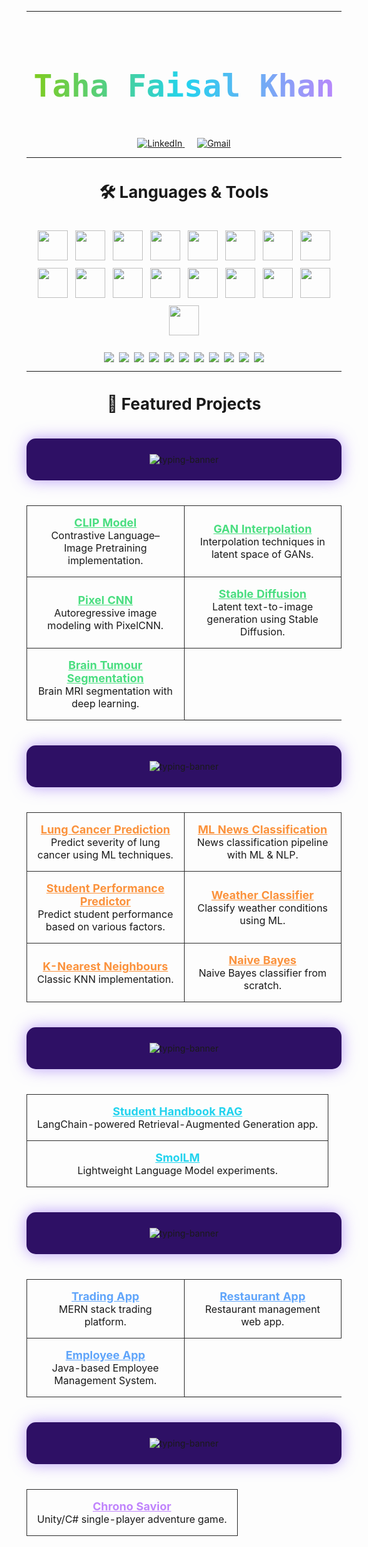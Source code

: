 
---

<h1 align="center" style="
  font-size: 50px;
  font-family: 'Fira Code', monospace;
  font-weight: 700;
  background: linear-gradient(90deg, #84cc16, #22d3ee, #c084fc);
  -webkit-background-clip: text;
  -webkit-text-fill-color: transparent;
  padding: 20px 0;
">
  Taha Faisal Khan
</h1>

<p align="center">
  <a href="https://www.linkedin.com/in/tahafaisalkhan/" target="_blank" style="margin: 0 10px;">
    <img src="https://img.shields.io/badge/LinkedIn-%230077B5.svg?&style=for-the-badge&logo=linkedin&logoColor=white" alt="LinkedIn"/>
  </a>
  <a href="mailto:tahafaisal1000@gmail.com" target="_blank" style="margin: 0 10px;">
    <img src="https://img.shields.io/badge/Email-D14836?&style=for-the-badge&logo=gmail&logoColor=white" alt="Gmail"/>
  </a>
</p>

---

<h3 align="center" style="font-size: 26px;">🛠️ Languages & Tools</h3>
<!-- Square icons in a flex container -->
<div align="center" style="
  display: flex;
  flex-wrap: wrap;
  justify-content: center;
  gap: 12px;
  padding: 10px 0;
">
  <img src="https://skillicons.dev/icons?i=cpp" height="48" />
  <img src="https://skillicons.dev/icons?i=python" height="48" />
  <img src="https://skillicons.dev/icons?i=typescript" height="48" />
  <img src="https://skillicons.dev/icons?i=java" height="48" />
  <img src="https://skillicons.dev/icons?i=latex" height="48" />
  <img src="https://skillicons.dev/icons?i=cs" height="48" />
  <img src="https://skillicons.dev/icons?i=javascript" height="48" />
  <img src="https://skillicons.dev/icons?i=html" height="48" />
  <img src="https://skillicons.dev/icons?i=css" height="48" />
  <img src="https://skillicons.dev/icons?i=pytorch" height="48" />
  <img src="https://skillicons.dev/icons?i=react" height="48" />
  <img src="https://skillicons.dev/icons?i=express" height="48" />
  <img src="https://skillicons.dev/icons?i=mongodb" height="48" />
  <img src="https://skillicons.dev/icons?i=vscode" height="48" />
  <img src="https://skillicons.dev/icons?i=git" height="48" />
  <img src="https://skillicons.dev/icons?i=github" height="48" />
  <img src="https://skillicons.dev/icons?i=docker" height="48" />
</div>

<br/>

<!-- Badges in a flex container -->
<div align="center" style="
  display: flex;
  flex-wrap: wrap;
  justify-content: center;
  gap: 8px;
">
  <img src="https://img.shields.io/badge/NumPy-013243.svg?&style=for-the-badge&logo=numpy&logoColor=white"/>
  <img src="https://img.shields.io/badge/Pandas-150458.svg?&style=for-the-badge&logo=pandas&logoColor=white"/>
  <img src="https://img.shields.io/badge/Matplotlib-11557c.svg?&style=for-the-badge&logo=matplotlib&logoColor=white"/>
  <img src="https://img.shields.io/badge/Scikit--learn-F7931E.svg?&style=for-the-badge&logo=scikit-learn&logoColor=white"/>
  <img src="https://img.shields.io/badge/Flask-000000.svg?&style=for-the-badge&logo=flask&logoColor=white"/>
  <img src="https://img.shields.io/badge/Seaborn-66A3D2.svg?&style=for-the-badge"/>
  <img src="https://img.shields.io/badge/Socket.io-010101.svg?&style=for-the-badge&logo=socket.io&logoColor=white"/>
  <img src="https://img.shields.io/badge/LangChain-blue?&style=for-the-badge"/>
  <img src="https://img.shields.io/badge/HuggingFace-FFD21F?&style=for-the-badge&logo=huggingface&logoColor=black"/>
  <img src="https://img.shields.io/badge/OpenAI_API-412991.svg?&style=for-the-badge&logo=openai&logoColor=white"/>
  <img src="https://img.shields.io/badge/Unity-000000?style=for-the-badge&logo=unity&logoColor=white"/>
</div>

---
<h3 align="center" style="font-size: 26px;">🚀 Featured Projects</h3>
<!-- Deep Learning Projects -->
<div align="center" style="background-color: #2e1065; padding: 25px; border-radius: 15px; box-shadow: 0 0 25px rgba(139, 92, 246, 0.6); margin: 40px 0;">
  <img src="https://readme-typing-svg.herokuapp.com?font=Fira+Code&weight=600&size=30&duration=4000&pause=1000&color=84cc16&center=true&vCenter=true&width=500&lines=Deep+Learning+Projects" alt="typing-banner" style="max-width: 100%; height: auto;" />
</div>


<table align="center" width="90%" style="border-spacing: 14px;">
  <tr>
    <td align="center" width="45%" style="border: 1px solid #2e2e2e; border-radius: 12px; padding: 16px;">
      <a href="https://github.com/tahafaisalkhan/clip-model" style="font-weight:bold; font-size: 18px; color:#4ade80;">CLIP Model</a><br/>
      <span style="font-size: 16px;">Contrastive Language–Image Pretraining implementation.</span>
    </td>
    <td align="center" width="45%" style="border: 1px solid #2e2e2e; border-radius: 12px; padding: 16px;">
      <a href="https://github.com/tahafaisalkhan/gan-interpolation" style="font-weight:bold; font-size: 18px; color:#4ade80;">GAN Interpolation</a><br/>
      <span style="font-size: 16px;">Interpolation techniques in latent space of GANs.</span>
    </td>
  </tr>
  <tr>
    <td align="center" width="45%" style="border: 1px solid #2e2e2e; border-radius: 12px; padding: 16px;">
      <a href="https://github.com/tahafaisalkhan/pixel-cnn" style="font-weight:bold; font-size: 18px; color:#4ade80;">Pixel CNN</a><br/>
      <span style="font-size: 16px;">Autoregressive image modeling with PixelCNN.</span>
    </td>
    <td align="center" width="45%" style="border: 1px solid #2e2e2e; border-radius: 12px; padding: 16px;">
      <a href="https://github.com/tahafaisalkhan/stable-diffusion" style="font-weight:bold; font-size: 18px; color:#4ade80;">Stable Diffusion</a><br/>
      <span style="font-size: 16px;">Latent text-to-image generation using Stable Diffusion.</span>
    </td>
  </tr>
  <tr>
    <td align="center" width="45%" style="border: 1px solid #2e2e2e; border-radius: 12px; padding: 16px;">
      <a href="https://github.com/tahafaisalkhan/brain-tumour-segmentation" style="font-weight:bold; font-size: 18px; color:#4ade80;">Brain Tumour Segmentation</a><br/>
      <span style="font-size: 16px;">Brain MRI segmentation with deep learning.</span>
    </td>
    <td></td>
  </tr>
</table>

<!-- Machine Learning Projects -->
<div align="center" style="background-color: #2e1065; padding: 25px; border-radius: 15px; box-shadow: 0 0 25px rgba(139, 92, 246, 0.6); margin: 40px 0;">
  <img src="https://readme-typing-svg.herokuapp.com?font=Fira+Code&weight=600&size=30&duration=4000&pause=1000&color=f97316&center=true&vCenter=true&width=500&lines=Machine+Learning+Projects" alt="typing-banner" style="max-width: 100%; height: auto;" />
</div>

<table align="center" width="90%" style="border-spacing: 14px;">
  <tr>
    <td align="center" width="45%" style="border: 1px solid #2e2e2e; border-radius: 12px; padding: 16px;">
      <a href="https://github.com/tahafaisalkhan/lung-cancer-prediction-model" style="font-weight:bold; font-size: 18px; color:#fb923c;">Lung Cancer Prediction</a><br/>
      <span style="font-size: 16px;">Predict severity of lung cancer using ML techniques.</span>
    </td>
    <td align="center" width="45%" style="border: 1px solid #2e2e2e; border-radius: 12px; padding: 16px;">
      <a href="https://github.com/tahafaisalkhan/ml-news-classification" style="font-weight:bold; font-size: 18px; color:#fb923c;">ML News Classification</a><br/>
      <span style="font-size: 16px;">News classification pipeline with ML & NLP.</span>
    </td>
  </tr>
  <tr>
    <td align="center" width="45%" style="border: 1px solid #2e2e2e; border-radius: 12px; padding: 16px;">
      <a href="https://github.com/tahafaisalkhan/student-performance-predictor" style="font-weight:bold; font-size: 18px; color:#fb923c;">Student Performance Predictor</a><br/>
      <span style="font-size: 16px;">Predict student performance based on various factors.</span>
    </td>
    <td align="center" width="45%" style="border: 1px solid #2e2e2e; border-radius: 12px; padding: 16px;">
      <a href="https://github.com/tahafaisalkhan/weather-classifier" style="font-weight:bold; font-size: 18px; color:#fb923c;">Weather Classifier</a><br/>
      <span style="font-size: 16px;">Classify weather conditions using ML.</span>
    </td>
  </tr>
  <tr>
    <td align="center" width="45%" style="border: 1px solid #2e2e2e; border-radius: 12px; padding: 16px;">
      <a href="https://github.com/tahafaisalkhan/k-nearest-neighbours" style="font-weight:bold; font-size: 18px; color:#fb923c;">K-Nearest Neighbours</a><br/>
      <span style="font-size: 16px;">Classic KNN implementation.</span>
    </td>
    <td align="center" width="45%" style="border: 1px solid #2e2e2e; border-radius: 12px; padding: 16px;">
      <a href="https://github.com/tahafaisalkhan/naive-bayes" style="font-weight:bold; font-size: 18px; color:#fb923c;">Naive Bayes</a><br/>
      <span style="font-size: 16px;">Naive Bayes classifier from scratch.</span>
    </td>
  </tr>
</table>

<!-- Generative AI -->
<div align="center" style="background-color: #2e1065; padding: 25px; border-radius: 15px; box-shadow: 0 0 25px rgba(139, 92, 246, 0.6); margin: 40px 0;">
  <img src="https://readme-typing-svg.herokuapp.com?font=Fira+Code&weight=600&size=30&duration=4000&pause=1000&color=22d3ee&center=true&vCenter=true&width=500&lines=Generative+AI+Projects" alt="typing-banner" style="max-width: 100%; height: auto;" />
</div>
<table align="center" width="80%" style="border-spacing: 14px;">
  <tr>
    <td align="center" width="100%" style="border: 1px solid #2e2e2e; border-radius: 12px; padding: 16px;">
      <a href="https://github.com/tahafaisalkhan/student-handbook-rag" style="font-weight:bold; font-size: 18px; color:#22d3ee;">Student Handbook RAG</a><br/>
      <span style="font-size: 16px;">LangChain-powered Retrieval-Augmented Generation app.</span>
    </td>
  </tr>
  <tr>
    <td align="center" width="100%" style="border: 1px solid #2e2e2e; border-radius: 12px; padding: 16px;">
      <a href="https://github.com/tahafaisalkhan/smolLM" style="font-weight:bold; font-size: 18px; color:#22d3ee;">SmolLM</a><br/>
      <span style="font-size: 16px;">Lightweight Language Model experiments.</span>
    </td>
  </tr>
</table>

<!-- Web Applications -->
<div align="center" style="background-color: #2e1065; padding: 25px; border-radius: 15px; box-shadow: 0 0 25px rgba(139, 92, 246, 0.6); margin: 40px 0;">
  <img src="https://readme-typing-svg.herokuapp.com?font=Fira+Code&weight=600&size=30&duration=4000&pause=1000&color=60a5fa&center=true&vCenter=true&width=500&lines=Web+Applications" alt="typing-banner" style="max-width: 100%; height: auto;" />
</div>
<table align="center" width="80%" style="border-spacing: 14px;">
  <tr>
    <td align="center" width="45%" style="border: 1px solid #2e2e2e; border-radius: 12px; padding: 16px;">
      <a href="https://github.com/tahafaisalkhan/trading-app" style="font-weight:bold; font-size: 18px; color:#60a5fa;">Trading App</a><br/>
      <span style="font-size: 16px;">MERN stack trading platform.</span>
    </td>
    <td align="center" width="45%" style="border: 1px solid #2e2e2e; border-radius: 12px; padding: 16px;">
      <a href="https://github.com/tahafaisalkhan/restaurant-app" style="font-weight:bold; font-size: 18px; color:#60a5fa;">Restaurant App</a><br/>
      <span style="font-size: 16px;">Restaurant management web app.</span>
    </td>
  </tr>
  <tr>
    <td align="center" width="45%" style="border: 1px solid #2e2e2e; border-radius: 12px; padding: 16px;">
      <a href="https://github.com/tahafaisalkhan/employee-app" style="font-weight:bold; font-size: 18px; color:#60a5fa;">Employee App</a><br/>
      <span style="font-size: 16px;">Java-based Employee Management System.</span>
    </td>
    <td></td>
  </tr>
</table>

<!-- Game Development -->
<div align="center" style="background-color: #2e1065; padding: 25px; border-radius: 15px; box-shadow: 0 0 25px rgba(139, 92, 246, 0.6); margin: 40px 0;">
  <img src="https://readme-typing-svg.herokuapp.com?font=Fira+Code&weight=600&size=30&duration=4000&pause=1000&color=c084fc&center=true&vCenter=true&width=500&lines=Game+Development+Projects" alt="typing-banner" style="max-width: 100%; height: auto;" />
</div>
<table align="center" width="80%" style="border-spacing: 14px;">
  <tr>
    <td align="center" width="100%" style="border: 1px solid #2e2e2e; border-radius: 12px; padding: 16px;">
      <a href="https://github.com/tahafaisalkhan/chrono-savior" style="font-weight:bold; font-size: 18px; color:#c084fc;">Chrono Savior</a><br/>
      <span style="font-size: 16px;">Unity/C# single-player adventure game.</span>
    </td>
  </tr>
</table>
